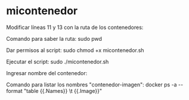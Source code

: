 # micontenedor

Modificar líneas 11 y 13 con la ruta de los contenedores: 

Comando para saber la ruta: sudo pwd

Dar permisos al script: sudo chmod +x micontenedor.sh

Ejecutar el script: sudo ./micontenedor.sh

Ingresar nombre del contenedor:

Comando para listar los nombres "contenedor-imagen": docker ps -a --format "table {{.Names}} \t {{.Image}}" 



